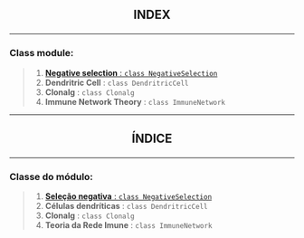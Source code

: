 ## <p align = center> **INDEX** <p>

---

### Class module:

> 1. [**Negative selection** : ``class NegativeSelection``](classes/NegativeSelection.md#English)
> 2. **Dendritric Cell** : ``class DendritricCell``
> 3. **Clonalg** : ``class Clonalg``
> 4. **Immune Network Theory** : ``class ImmuneNetwork``

---

## <p align = center> **ÍNDICE** <p>

---

### Classe do módulo:

> 1. [**Seleção negativa** : ``class NegativeSelection``](classes/NegativeSelection.md#Português)
> 2. **Células dendríticas** : ``class DendritricCell``
> 3. **Clonalg** : ``class Clonalg``
> 4. **Teoria da Rede Imune** : ``class ImmuneNetwork``